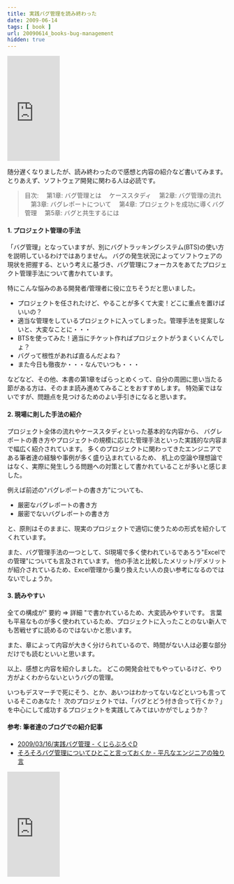 ```yaml
---
title: 実践バグ管理を読み終わった
date: 2009-06-14
tags: [ book ]
url: 20090614_books-bug-management
hidden: true
---
```

<iframe src="http://rcm-jp.amazon.co.jp/e/cm?t=gomlog-22&o=9&p=8&l=as1&asins=4883376354&md=1X69VDGQCMF7Z30FM082&fc1=000000&IS2=1&lt1=_blank&m=amazon&lc1=0000FF&bc1=FFFFFF&bg1=FFFFFF&f=ifr" style="width:120px;height:240px;" scrolling="no" marginwidth="0" marginheight="0" frameborder="0"></iframe>

随分遅くなりましたが、読み終わったので感想と内容の紹介など書いてみます。
とりあえず、ソフトウェア開発に関わる人は必読です。

<blockquote>
目次:
　第1章: バグ管理とは
　ケーススタディ
　第2章: バグ管理の流れ
　第3章: バグレポートについて
　第4章: プロジェクトを成功に導くバグ管理
　第5章: バグと共生するには
</blockquote>

<h4>1. プロジェクト管理の手法</h4>
「バグ管理」となっていますが、別にバグトラッキングシステム(BTS)の使い方を説明しているわけではありません。
バグの発生状況によってソフトウェアの現状を把握する、という考えに基づき、バグ管理にフォーカスをあてたプロジェクト管理手法について書かれています。

特にこんな悩みのある開発者/管理者に役に立ちそうだと思いました。

<ul>
  <li>プロジェクトを任されたけど、やることが多くて大変！どこに重点を置けばいいの？</li>
  <li>適当な管理をしているプロジェクトに入ってしまった。管理手法を提案しないと、大変なことに・・・</li>
  <li>BTSを使ってみた！適当にチケット作ればプロジェクトがうまくいくんでしょ？</li>
  <li>バグって根性があれば直るんだよね？</li>
  <li>また今日も徹夜か・・・なんでいつも・・・</li>
</ul>

などなど、その他、本書の第1章をぱらっとめくって、自分の周囲に思い当たる節がある方は、そのまま読み進めてみることをおすすめします。
特効薬ではないですが、問題点を見つけるためのよい手引きになると思います。

<h4>2. 現場に則した手法の紹介</h4>
プロジェクト全体の流れやケーススタディといった基本的な内容から、
バグレポートの書き方やプロジェクトの規模に応じた管理手法といった実践的な内容まで幅広く紹介されています。
多くのプロジェクトに関わってきたエンジニアである筆者達の経験や事例が多く盛り込まれているため、
机上の空論や理想論ではなく、実際に発生しうる問題への対策として書かれていることが多いと感じました。

例えば前述の"バグレポートの書き方"についても、
<ul>
  <li>厳密なバグレポートの書き方</li>
  <li>厳密でないバグレポートの書き方</li>
</ul>
と、原則はそのままに、現実のプロジェクトで適切に使うための形式を紹介してくれています。

また、バグ管理手法の一つとして、SI現場で多く使われているであろう"Excelでの管理"についても言及されています。
他の手法と比較したメリット/デメリットが紹介されているため、Excel管理から乗り換えたい人の良い参考になるのではないでしょうか。

<h4>3. 読みやすい</h4>
全ての構成が" 要約 => 詳細 "で書かれているため、大変読みやすいです。
言葉も平易なものが多く使われているため、プロジェクトに入ったことのない新人でも苦戦せずに読めるのではないかと思います。

また、章によって内容が大きく分けられているので、時間がない人は必要な部分だけでも読むといいと思います。

以上、感想と内容を紹介しました。
どこの開発会社でもやっているけど、やり方がよくわからないというバグの管理。

いつもデスマーチで死にそう、とか、あいつはわかってないなどといつも言っているそこのあなた！
次のプロジェクトでは、「バグとどう付き合って行くか？」を中心にして成功するプロジェクトを実践してみてはいかがでしょうか？

<h4> 参考: 筆者達のブログでの紹介記事</h4>
<ul>
  <li><a href="http://d.aoikujira.com/blog/index.php?2009%252F03%252F16%252F%E5%AE%9F%E8%B7%B5%E3%83%90%E3%82%B0%E7%AE%A1%E7%90%86">2009/03/16/実践バグ管理 - くじらぶろぐD</a></li>
  <li><a href="http://d.hatena.ne.jp/akasata/20090319/1237435842">そろそろバグ管理についてひとこと言っておくか - 平凡なエンジニアの独り言</a></li>
</ul>

<iframe src="http://rcm-jp.amazon.co.jp/e/cm?t=gomlog-22&o=9&p=8&l=as1&asins=4883376354&md=1X69VDGQCMF7Z30FM082&fc1=000000&IS2=1&lt1=_blank&m=amazon&lc1=0000FF&bc1=FFFFFF&bg1=FFFFFF&f=ifr" style="width:120px;height:240px;" scrolling="no" marginwidth="0" marginheight="0" frameborder="0"></iframe>
